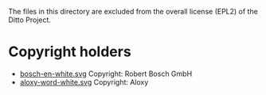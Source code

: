 The files in this directory are excluded from the overall license (EPL2) of the Ditto Project.

# Copyright holders

* [bosch-en-white.svg](bosch-en-white.svg) Copyright: Robert Bosch GmbH
* [aloxy-word-white.svg](aloxy-word-white.svg) Copyright: Aloxy
